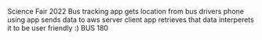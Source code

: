 Science Fair 2022
Bus tracking app
gets location from bus drivers phone using app
sends data to aws server
client app retrieves that data
interperets it to be user friendly
:)
BUS 180
